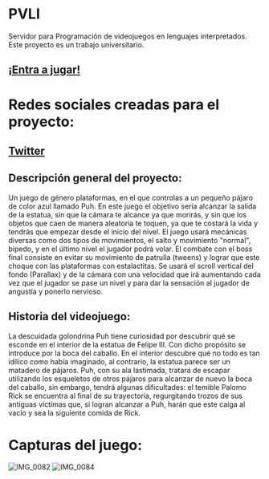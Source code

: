 # PVLI
Servidor para Programación de videojuegos en lenguajes interpretados. Este proyecto es un trabajo universitario.

## [¡Entra a jugar!](https://neutronbomb23.github.io/BirdsWithCafeConLeche/) 

# Redes sociales creadas para el proyecto:
## [Twitter](https://twitter.com/DaspCoding) 



## Descripción general del proyecto:
Un juego de género plataformas, en el que controlas a un pequeño pájaro de color azul llamado Puh. En este juego el objetivo sería alcanzar la salida de la estatua, sin que la cámara te alcance ya que morirás, y sin que los objetos que caen de manera aleatoria te toquen, ya que te costará la vida y tendrás que empezar desde el inicio del nivel. El juego usará mecánicas diversas como dos tipos de movimientos, el salto y movimiento "normal", bípedo, y en el último nivel el jugador podrá volar. El combate con el boss final consiste en evitar su movimiento de patrulla (tweens) y lograr que este choque con las plataformas con estalactitas. Se usará el scroll vertical del fondo (Parallax) y de la cámara con una velocidad que irá aumentando cada vez que el jugador se pase un nivel y para dar la sensación al jugador de angustia y ponerlo nervioso. 

## Historia del videojuego:
La descuidada golondrina Puh tiene curiosidad por descubrir qué se esconde en el interior de la estatua de Felipe III. Con dicho propósito se introduce por la boca del caballo. En el interior descubre qué no todo es tan idílico como  había imaginado, al contrario, la estatua parece ser un matadero de pájaros. Puh, con su ala lastimada, tratará de escapar utilizando los esqueletos de otros pájaros para alcanzar de nuevo la boca del caballo, sin embargo, tendrá algunas dificultades: el temible Palomo Rick se encuentra al final de su trayectoria, regurgitando trozos de sus antiguas víctimas que, si logran alcanzar a Puh, harán que este caiga al vacío y sea la siguiente comida de Rick. 

# Capturas del juego:
![IMG_0082](https://user-images.githubusercontent.com/92365715/198070433-99cf45b4-e437-4d2e-a405-747daf28a1de.jpeg)
![IMG_0084](https://user-images.githubusercontent.com/92365715/198070504-0ad2ca70-4513-4a3a-ae08-ec8880221040.jpeg)



